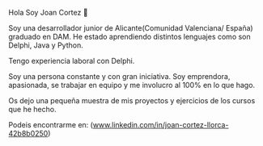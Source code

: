 Hola Soy Joan Cortez 👋

Soy una desarrollador junior de Alicante(Comunidad Valenciana/ España) graduado en DAM. He estado aprendiendo distintos lenguajes como son Delphi, Java y Python.

Tengo experiencia laboral con Delphi.

Soy una persona constante y con gran iniciativa. Soy emprendora, apasionada, se trabajar en equipo y me involucro al 100% en lo que hago.

Os dejo una pequeña muestra de mis proyectos y ejercicios de los cursos que he hecho.

Podeis encontrarme en:
(www.linkedin.com/in/joan-cortez-llorca-42b8b0250)
<!--
**jcortezll/jcortezll** is a ✨ _special_ ✨ repository because its `README.md` (this file) appears on your GitHub profile.

Here are some ideas to get you started:

- 🔭 I’m currently working on ...
- 🌱 I’m currently learning ...
- 👯 I’m looking to collaborate on ...
- 🤔 I’m looking for help with ...
- 💬 Ask me about ...
- 📫 How to reach me: ...
- 😄 Pronouns: ...
- ⚡ Fun fact: ...
-->

